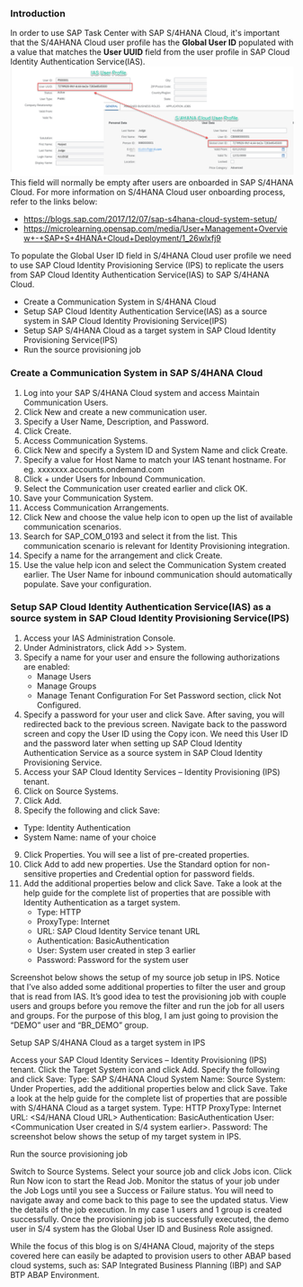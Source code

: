 ### Introduction

In order to use SAP Task Center with SAP S/4HANA Cloud, it's important that the S/4AHANA Cloud user profile has the **Global User ID** populated with a value that matches the **User UUID** field from the user profile in SAP Cloud Identity Authentication Service(IAS).
<img alt="update2" src="Update2.png"/>
This field will normally be empty after users are onboarded in SAP S/4HANA Cloud. For more information on S/4HANA Cloud user onboarding process, refer to the links below:
* https://blogs.sap.com/2017/12/07/sap-s4hana-cloud-system-setup/
* https://microlearning.opensap.com/media/User+Management+Overview+-+SAP+S+4HANA+Cloud+Deployment/1_26wlxfj9

To populate the Global User ID field in S/4HANA Cloud user profile we need to use SAP Cloud Identity Provisioning Service (IPS) to replicate the users from SAP Cloud Identity Authentication Service(IAS) to SAP S/4HANA Cloud.
* Create a Communication System in S/4HANA Cloud
* Setup SAP Cloud Identity Authentication Service(IAS) as a source system in SAP Cloud Identity Provisioning Service(IPS)
* Setup SAP S/4HANA Cloud as a target system in SAP Cloud Identity Provisioning Service(IPS)
* Run the source provisioning job

### Create a Communication System in SAP S/4HANA Cloud

1. Log into your SAP S/4HANA Cloud system and access Maintain Communication Users.
2. Click New and create a new communication user.
3. Specify a User Name, Description, and Password.
4. Click Create.
5. Access Communication Systems.
6. Click New and specify a System ID and System Name and click Create.
7. Specify a value for Host Name to match your IAS tenant hostname. For eg. xxxxxxx.accounts.ondemand.com
8. Click + under Users for Inbound Communication.
9. Select the Communication user created earlier and click OK.
10. Save your Communication System.
11. Access Communication Arrangements.
12. Click New and choose the value help icon to open up the list of available communication scenarios.
13. Search for SAP_COM_0193 and select it from the list. This communication scenario is relevant for Identity Provisioning integration.
14. Specify a name for the arrangement and click Create.
15. Use the value help icon and select the Communication System created earlier. The User Name for inbound communication should automatically populate. Save your configuration.

### Setup SAP Cloud Identity Authentication Service(IAS) as a source system in SAP Cloud Identity Provisioning Service(IPS)

1. Access your IAS Administration Console.
2. Under Administrators, click Add >> System.
3. Specify a name for your user and ensure the following authorizations are enabled:
   * Manage Users
   * Manage Groups
   * Manage Tenant Configuration
For Set Password section, click Not Configured.
4. Specify a password for your user and click Save. After saving, you will redirected back to the previous screen. Navigate back to the password screen and copy the User ID using the Copy icon. We need this User ID and the password later when setting up SAP Cloud Identity Authentication Service as a source system in SAP Cloud Identity Provisioning Service.
5. Access your SAP Cloud Identity Services – Identity Provisioning (IPS) tenant.
6. Click on Source Systems.
7. Click Add.
8. Specify the following and click Save:
* Type: Identity Authentication
* System Name: name of your choice
9. Click Properties. You will see a list of pre-created properties.
10. Click Add to add new properties. Use the Standard option for non-sensitive properties and Credential option for password fields.
11. Add the additional properties below and click Save. Take a look at the help guide for the complete list of properties that are possible with Identity Authentication as a target system.
    * Type: HTTP
    * ProxyType: Internet
    * URL: SAP Cloud Identity Service tenant URL
    * Authentication: BasicAuthentication
    * User: System user created in step 3 earlier
    * Password: Password for the system user

Screenshot below shows the setup of my source job setup in IPS. Notice that I’ve also added some additional properties to filter the user and group that is read from IAS. It’s good idea to test the provisioning job with couple users and groups before you remove the filter and run the job for all users and groups. For the purpose of this blog, I am just going to provision the “DEMO” user and “BR_DEMO” group.

Setup SAP S/4HANA Cloud as a target system in IPS

Access your SAP Cloud Identity Services – Identity Provisioning (IPS) tenant. Click the Target System icon and click Add. Specify the following and click Save: Type: SAP S/4HANA Cloud System Name: Source System: Under Properties, add the additional properties below and click Save. Take a look at the help guide for the complete list of properties that are possible with S/4HANA Cloud as a target system. Type: HTTP ProxyType: Internet URL: <S4/HANA Cloud URL> Authentication: BasicAuthentication User: <Communication User created in S/4 system earlier>. Password: The screenshot below shows the setup of my target system in IPS.

Run the source provisioning job

Switch to Source Systems. Select your source job and click Jobs icon. Click Run Now icon to start the Read Job. Monitor the status of your job under the Job Logs until you see a Success or Failure status. You will need to navigate away and come back to this page to see the updated status. View the details of the job execution. In my case 1 users and 1 group is created successfully. Once the provisioning job is successfully executed, the demo user in S/4 system has the Global User ID and Business Role assigned.

While the focus of this blog is on S/4HANA Cloud, majority of the steps covered here can easily be adapted to provision users to other ABAP based cloud systems, such as: SAP Integrated Business Planning (IBP) and SAP BTP ABAP Environment.
